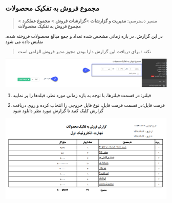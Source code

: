 ﻿## مجموع فروش به تفکیک محصولات

> مسیر دسترسی: **مدیریت و گزارشات** >**گزارشات فروش** > **مجموع عملکرد** > **مجموع فروش به تفکیک محصولات**

در این گزارش، در بازه زمانی مشخص شده تعداد و جمع مبالغ محصولات فروخته شده، نمایش داده می شود

> نکته : برای دریافت این گزارش دارا بودن مجوز مدیر فروش الزامی است

![](161.png)

1) فیلتر: در قسمت فیلترها، با توجه به بازه زمانی مورد نظر، فیلدها را پر نمایید

2)  فرمت فایل:در قسمت فرمت فایل، نوع فایل خروجی را انتخاب کرده و روی دریافت گزارش کلیک کنید تا گزارش مورد نظر دانلود شود

![](TotalSaleItem2.png)

